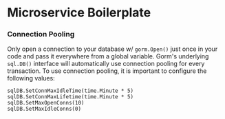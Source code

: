 # Microservice Boilerplate

### Connection Pooling
Only open a connection to your database w/ `gorm.Open()` just once in your code and pass it everywhere from a global variable. Gorm's underlying `sql.DB()` interface will automatically use connection pooling for every transaction. To use connection pooling, it is important to configure the following values:

```
sqlDB.SetConnMaxIdleTime(time.Minute * 5)
sqlDB.SetConnMaxLifetime(time.Minute * 5)
sqlDB.SetMaxOpenConns(10)
sqlDB.SetMaxIdleConns(0)
```